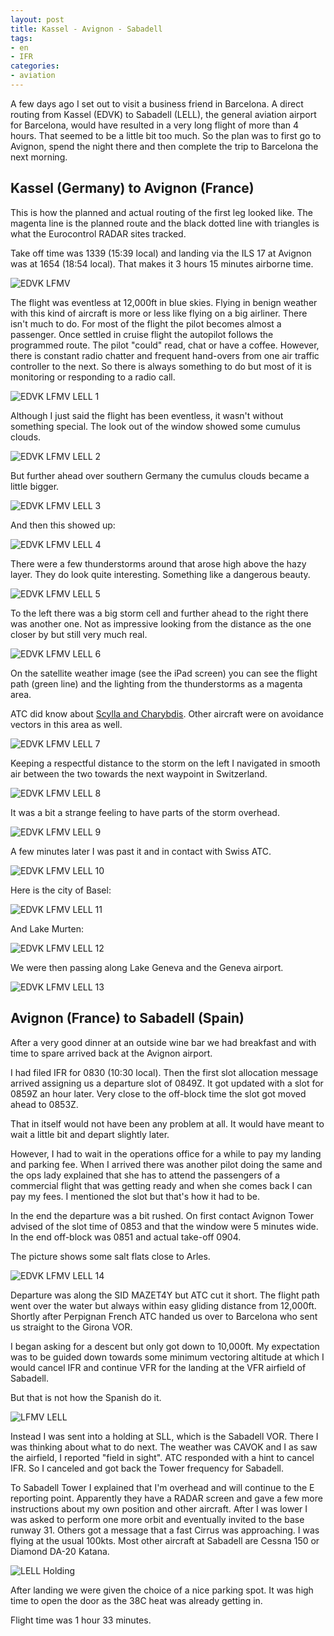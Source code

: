 ```yaml
---
layout: post
title: Kassel - Avignon - Sabadell
tags:
- en
- IFR
categories:
- aviation
---
```

A few days ago I set out to visit a business friend in Barcelona. A direct routing from Kassel (EDVK) to Sabadell (LELL), the general aviation airport for Barcelona, would have resulted in a very long flight of more than 4 hours. That seemed to be a little bit too much. So the plan was to first go to Avignon, spend the night there and then complete the trip to Barcelona the next morning.

## Kassel (Germany) to Avignon (France)

This is how the planned and actual routing of the first leg looked like. The magenta line is the planned route and the black dotted line with triangles is what the Eurocontrol RADAR sites tracked.

Take off time was 1339 (15:39 local) and landing via the ILS 17 at Avignon was at 1654 (18:54 local). That makes it 3 hours 15 minutes airborne time.

![EDVK LFMV](/img/posts/2015-07-EDVK-LFMV-LELL/EDVK-LFMV.png)

The flight was eventless at 12,000ft in blue skies. Flying in benign weather with this kind of aircraft is more or less like flying on a big airliner. There isn't much to do. For most of the flight the pilot becomes almost a passenger. Once settled in cruise flight the autopilot follows the programmed route. The pilot "could" read, chat or have a coffee. However, there is constant radio chatter and frequent hand-overs from one air traffic controller to the next. So there is always something to do but most of it is monitoring or responding to a radio call.

![EDVK LFMV LELL 1](/img/posts/2015-07-EDVK-LFMV-LELL/EDVK-LFMV-LELL-1.jpg)

Although I just said the flight has been eventless, it wasn't without something special. The look out of the window showed some cumulus clouds.

![EDVK LFMV LELL 2](/img/posts/2015-07-EDVK-LFMV-LELL/EDVK-LFMV-LELL-2.jpg)

But further ahead over southern Germany the cumulus clouds became a little bigger.

![EDVK LFMV LELL 3](/img/posts/2015-07-EDVK-LFMV-LELL/EDVK-LFMV-LELL-3.jpg)

And then this showed up:

![EDVK LFMV LELL 4](/img/posts/2015-07-EDVK-LFMV-LELL/EDVK-LFMV-LELL-4.jpg)

There were a few thunderstorms around that arose high above the hazy layer. They do look quite interesting. Something like a dangerous beauty.

![EDVK LFMV LELL 5](/img/posts/2015-07-EDVK-LFMV-LELL/EDVK-LFMV-LELL-5.jpg)

To the left there was a big storm cell and further ahead to the right there was another one. Not as impressive looking from the distance as the one closer by but still very much real.

![EDVK LFMV LELL 6](/img/posts/2015-07-EDVK-LFMV-LELL/EDVK-LFMV-LELL-6.jpg)

On the satellite weather image (see the iPad screen) you can see the flight path (green line) and the lighting from the thunderstorms as a magenta area.

ATC did know about [Scylla and Charybdis](https://en.wikipedia.org/wiki/Between_Scylla_and_Charybdis). Other aircraft were on avoidance vectors in this area as well.

![EDVK LFMV LELL 7](/img/posts/2015-07-EDVK-LFMV-LELL/EDVK-LFMV-LELL-7.jpg)

Keeping a respectful distance to the storm on the left I navigated in smooth air between the two towards the next waypoint in Switzerland.

![EDVK LFMV LELL 8](/img/posts/2015-07-EDVK-LFMV-LELL/EDVK-LFMV-LELL-8.jpg)

It was a bit a strange feeling to have parts of the storm overhead.

![EDVK LFMV LELL 9](/img/posts/2015-07-EDVK-LFMV-LELL/EDVK-LFMV-LELL-9.jpg)

A few minutes later I was past it and in contact with Swiss ATC.

![EDVK LFMV LELL 10](/img/posts/2015-07-EDVK-LFMV-LELL/EDVK-LFMV-LELL-10.jpg)

Here is the city of Basel:

![EDVK LFMV LELL 11](/img/posts/2015-07-EDVK-LFMV-LELL/EDVK-LFMV-LELL-11.jpg)

And Lake Murten:

![EDVK LFMV LELL 12](/img/posts/2015-07-EDVK-LFMV-LELL/EDVK-LFMV-LELL-12.jpg)

We were then passing along Lake Geneva and the Geneva airport.

![EDVK LFMV LELL 13](/img/posts/2015-07-EDVK-LFMV-LELL/EDVK-LFMV-LELL-13.jpg)


## Avignon (France) to Sabadell (Spain)
After a very good dinner at an outside wine bar we had breakfast and with time to spare arrived back at the Avignon airport.

I had filed IFR for 0830 (10:30 local). Then the first slot allocation message arrived assigning us a departure slot of 0849Z. It got updated with a slot for 0859Z an hour later. Very close to the off-block time the slot got moved ahead to 0853Z.

That in itself would not have been any problem at all. It would have meant to wait a little bit and depart slightly later.

However, I had to wait in the operations office for a while to pay my landing and parking fee. When I arrived there was another pilot doing the same and the ops lady explained that she has to attend the passengers of a commercial flight that was getting ready and when she comes back I can pay my fees. I mentioned the slot but that's how it had to be.

In the end the departure was a bit rushed. On first contact Avignon Tower advised of the slot time of 0853 and that the window were 5 minutes wide. In the end off-block was 0851 and actual take-off 0904. 

The picture shows some salt flats close to Arles.

![EDVK LFMV LELL 14](/img/posts/2015-07-EDVK-LFMV-LELL/EDVK-LFMV-LELL-14.jpg)

Departure was along the SID MAZET4Y but ATC cut it short. The flight path went over the water but always within easy gliding distance from 12,000ft. Shortly after Perpignan French ATC handed us over to Barcelona who sent us straight to the Girona VOR.

I began asking for a descent but only got down to 10,000ft. My expectation was to be guided down towards some minimum vectoring altitude at which I would cancel IFR and continue VFR for the landing at the VFR airfield of Sabadell.

But that is not how the Spanish do it.

![LFMV LELL](/img/posts/2015-07-EDVK-LFMV-LELL/LFMV-LELL.png)

Instead I was sent into a holding at SLL, which is the Sabadell VOR. There I was thinking about what to do next. The weather was CAVOK and I as saw the airfield, I reported "field in sight". ATC responded with a hint to cancel IFR. So I canceled and got back the Tower frequency for Sabadell.

To Sabadell Tower I explained that I'm overhead and will continue to the E reporting point. Apparently they have a RADAR screen and gave a few more instructions about my own position and other aircraft. After I was lower I was asked to perform one more orbit and eventually invited to the base runway 31. Others got a message that a fast Cirrus was approaching. I was flying at the usual 100kts. Most other aircraft at Sabadell are Cessna 150 or Diamond DA-20 Katana.

![LELL Holding](/img/posts/2015-07-EDVK-LFMV-LELL/LELL-Holding.png)

After landing we were given the choice of a nice parking spot. It was high time to open the door as the 38C heat was already getting in.

Flight time was 1 hour 33 minutes.
